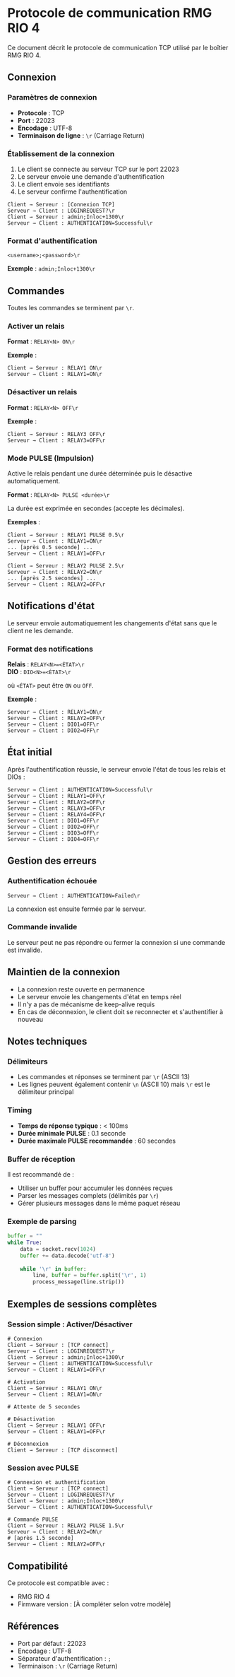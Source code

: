 # Protocole de communication RMG RIO 4

Ce document décrit le protocole de communication TCP utilisé par le boîtier RMG RIO 4.

## Connexion

### Paramètres de connexion
- **Protocole** : TCP
- **Port** : 22023
- **Encodage** : UTF-8
- **Terminaison de ligne** : `\r` (Carriage Return)

### Établissement de la connexion

1. Le client se connecte au serveur TCP sur le port 22023
2. Le serveur envoie une demande d'authentification
3. Le client envoie ses identifiants
4. Le serveur confirme l'authentification

```
Client → Serveur : [Connexion TCP]
Serveur → Client : LOGINREQUEST?\r
Client → Serveur : admin;Inloc+1300\r
Serveur → Client : AUTHENTICATION=Successful\r
```

### Format d'authentification

```
<username>;<password>\r
```

**Exemple** : `admin;Inloc+1300\r`

## Commandes

Toutes les commandes se terminent par `\r`.

### Activer un relais

**Format** : `RELAY<N> ON\r`

**Exemple** :
```
Client → Serveur : RELAY1 ON\r
Serveur → Client : RELAY1=ON\r
```

### Désactiver un relais

**Format** : `RELAY<N> OFF\r`

**Exemple** :
```
Client → Serveur : RELAY3 OFF\r
Serveur → Client : RELAY3=OFF\r
```

### Mode PULSE (Impulsion)

Active le relais pendant une durée déterminée puis le désactive automatiquement.

**Format** : `RELAY<N> PULSE <durée>\r`

La durée est exprimée en secondes (accepte les décimales).

**Exemples** :
```
Client → Serveur : RELAY1 PULSE 0.5\r
Serveur → Client : RELAY1=ON\r
... [après 0.5 seconde] ...
Serveur → Client : RELAY1=OFF\r
```

```
Client → Serveur : RELAY2 PULSE 2.5\r
Serveur → Client : RELAY2=ON\r
... [après 2.5 secondes] ...
Serveur → Client : RELAY2=OFF\r
```

## Notifications d'état

Le serveur envoie automatiquement les changements d'état sans que le client ne les demande.

### Format des notifications

**Relais** : `RELAY<N>=<ÉTAT>\r`  
**DIO** : `DIO<N>=<ÉTAT>\r`

où `<ÉTAT>` peut être `ON` ou `OFF`.

**Exemple** :
```
Serveur → Client : RELAY1=ON\r
Serveur → Client : RELAY2=OFF\r
Serveur → Client : DIO1=OFF\r
Serveur → Client : DIO2=OFF\r
```

## État initial

Après l'authentification réussie, le serveur envoie l'état de tous les relais et DIOs :

```
Serveur → Client : AUTHENTICATION=Successful\r
Serveur → Client : RELAY1=OFF\r
Serveur → Client : RELAY2=OFF\r
Serveur → Client : RELAY3=OFF\r
Serveur → Client : RELAY4=OFF\r
Serveur → Client : DIO1=OFF\r
Serveur → Client : DIO2=OFF\r
Serveur → Client : DIO3=OFF\r
Serveur → Client : DIO4=OFF\r
```

## Gestion des erreurs

### Authentification échouée

```
Serveur → Client : AUTHENTICATION=Failed\r
```

La connexion est ensuite fermée par le serveur.

### Commande invalide

Le serveur peut ne pas répondre ou fermer la connexion si une commande est invalide.

## Maintien de la connexion

- La connexion reste ouverte en permanence
- Le serveur envoie les changements d'état en temps réel
- Il n'y a pas de mécanisme de keep-alive requis
- En cas de déconnexion, le client doit se reconnecter et s'authentifier à nouveau

## Notes techniques

### Délimiteurs
- Les commandes et réponses se terminent par `\r` (ASCII 13)
- Les lignes peuvent également contenir `\n` (ASCII 10) mais `\r` est le délimiteur principal

### Timing
- **Temps de réponse typique** : < 100ms
- **Durée minimale PULSE** : 0.1 seconde
- **Durée maximale PULSE recommandée** : 60 secondes

### Buffer de réception
Il est recommandé de :
- Utiliser un buffer pour accumuler les données reçues
- Parser les messages complets (délimités par `\r`)
- Gérer plusieurs messages dans le même paquet réseau

### Exemple de parsing

```python
buffer = ""
while True:
    data = socket.recv(1024)
    buffer += data.decode('utf-8')
    
    while '\r' in buffer:
        line, buffer = buffer.split('\r', 1)
        process_message(line.strip())
```

## Exemples de sessions complètes

### Session simple : Activer/Désactiver

```
# Connexion
Client → Serveur : [TCP connect]
Serveur → Client : LOGINREQUEST?\r
Client → Serveur : admin;Inloc+1300\r
Serveur → Client : AUTHENTICATION=Successful\r
Serveur → Client : RELAY1=OFF\r

# Activation
Client → Serveur : RELAY1 ON\r
Serveur → Client : RELAY1=ON\r

# Attente de 5 secondes

# Désactivation
Client → Serveur : RELAY1 OFF\r
Serveur → Client : RELAY1=OFF\r

# Déconnexion
Client → Serveur : [TCP disconnect]
```

### Session avec PULSE

```
# Connexion et authentification
Client → Serveur : [TCP connect]
Serveur → Client : LOGINREQUEST?\r
Client → Serveur : admin;Inloc+1300\r
Serveur → Client : AUTHENTICATION=Successful\r

# Commande PULSE
Client → Serveur : RELAY2 PULSE 1.5\r
Serveur → Client : RELAY2=ON\r
# [après 1.5 seconde]
Serveur → Client : RELAY2=OFF\r
```

## Compatibilité

Ce protocole est compatible avec :
- RMG RIO 4
- Firmware version : [À compléter selon votre modèle]

## Références

- Port par défaut : 22023
- Encodage : UTF-8
- Séparateur d'authentification : `;`
- Terminaison : `\r` (Carriage Return)